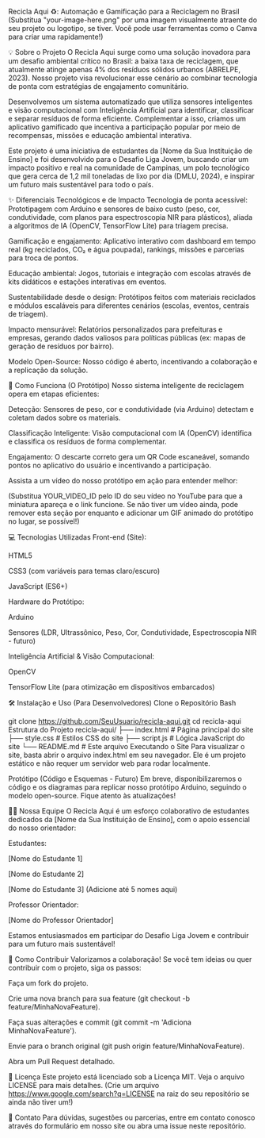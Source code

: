 Recicla Aqui ♻️: Automação e Gamificação para a Reciclagem no Brasil
(Substitua "your-image-here.png" por uma imagem visualmente atraente do seu projeto ou logotipo, se tiver. Você pode usar ferramentas como o Canva para criar uma rapidamente!)

💡 Sobre o Projeto
O Recicla Aqui surge como uma solução inovadora para um desafio ambiental crítico no Brasil: a baixa taxa de reciclagem, que atualmente atinge apenas 4% dos resíduos sólidos urbanos (ABRELPE, 2023). Nosso projeto visa revolucionar esse cenário ao combinar tecnologia de ponta com estratégias de engajamento comunitário.

Desenvolvemos um sistema automatizado que utiliza sensores inteligentes e visão computacional com Inteligência Artificial para identificar, classificar e separar resíduos de forma eficiente. Complementar a isso, criamos um aplicativo gamificado que incentiva a participação popular por meio de recompensas, missões e educação ambiental interativa.

Este projeto é uma iniciativa de estudantes da [Nome da Sua Instituição de Ensino] e foi desenvolvido para o Desafio Liga Jovem, buscando criar um impacto positivo e real na comunidade de Campinas, um polo tecnológico que gera cerca de 1,2 mil toneladas de lixo por dia (DMLU, 2024), e inspirar um futuro mais sustentável para todo o país.

✨ Diferenciais Tecnológicos e de Impacto
Tecnologia de ponta acessível: Prototipagem com Arduino e sensores de baixo custo (peso, cor, condutividade, com planos para espectroscopia NIR para plásticos), aliada a algoritmos de IA (OpenCV, TensorFlow Lite) para triagem precisa.

Gamificação e engajamento: Aplicativo interativo com dashboard em tempo real (kg reciclados, CO₂ e água poupada), rankings, missões e parcerias para troca de pontos.

Educação ambiental: Jogos, tutoriais e integração com escolas através de kits didáticos e estações interativas em eventos.

Sustentabilidade desde o design: Protótipos feitos com materiais reciclados e módulos escaláveis para diferentes cenários (escolas, eventos, centrais de triagem).

Impacto mensurável: Relatórios personalizados para prefeituras e empresas, gerando dados valiosos para políticas públicas (ex: mapas de geração de resíduos por bairro).

Modelo Open-Source: Nosso código é aberto, incentivando a colaboração e a replicação da solução.

🚀 Como Funciona (O Protótipo)
Nosso sistema inteligente de reciclagem opera em etapas eficientes:

Detecção: Sensores de peso, cor e condutividade (via Arduino) detectam e coletam dados sobre os materiais.

Classificação Inteligente: Visão computacional com IA (OpenCV) identifica e classifica os resíduos de forma complementar.

Engajamento: O descarte correto gera um QR Code escaneável, somando pontos no aplicativo do usuário e incentivando a participação.

Assista a um vídeo do nosso protótipo em ação para entender melhor:


(Substitua YOUR_VIDEO_ID pelo ID do seu vídeo no YouTube para que a miniatura apareça e o link funcione. Se não tiver um vídeo ainda, pode remover esta seção por enquanto e adicionar um GIF animado do protótipo no lugar, se possível!)

💻 Tecnologias Utilizadas
Front-end (Site):

HTML5

CSS3 (com variáveis para temas claro/escuro)

JavaScript (ES6+)

Hardware do Protótipo:

Arduino

Sensores (LDR, Ultrassônico, Peso, Cor, Condutividade, Espectroscopia NIR - futuro)

Inteligência Artificial & Visão Computacional:

OpenCV

TensorFlow Lite (para otimização em dispositivos embarcados)

🛠️ Instalação e Uso (Para Desenvolvedores)
Clone o Repositório
Bash

git clone https://github.com/SeuUsuario/recicla-aqui.git
cd recicla-aqui
Estrutura do Projeto
recicla-aqui/
├── index.html        # Página principal do site
├── style.css         # Estilos CSS do site
├── script.js         # Lógica JavaScript do site
└── README.md         # Este arquivo
Executando o Site
Para visualizar o site, basta abrir o arquivo index.html em seu navegador. Ele é um projeto estático e não requer um servidor web para rodar localmente.

Protótipo (Código e Esquemas - Futuro)
Em breve, disponibilizaremos o código e os diagramas para replicar nosso protótipo Arduino, seguindo o modelo open-source. Fique atento às atualizações!

🧑‍💻 Nossa Equipe
O Recicla Aqui é um esforço colaborativo de estudantes dedicados da [Nome da Sua Instituição de Ensino], com o apoio essencial do nosso orientador:

Estudantes:

[Nome do Estudante 1]

[Nome do Estudante 2]

[Nome do Estudante 3] (Adicione até 5 nomes aqui)

Professor Orientador:

[Nome do Professor Orientador]

Estamos entusiasmados em participar do Desafio Liga Jovem e contribuir para um futuro mais sustentável!

🤝 Como Contribuir
Valorizamos a colaboração! Se você tem ideias ou quer contribuir com o projeto, siga os passos:

Faça um fork do projeto.

Crie uma nova branch para sua feature (git checkout -b feature/MinhaNovaFeature).

Faça suas alterações e commit (git commit -m 'Adiciona MinhaNovaFeature').

Envie para o branch original (git push origin feature/MinhaNovaFeature).

Abra um Pull Request detalhado.

📄 Licença
Este projeto está licenciado sob a Licença MIT. Veja o arquivo LICENSE para mais detalhes. (Crie um arquivo https://www.google.com/search?q=LICENSE na raiz do seu repositório se ainda não tiver um!)

📧 Contato
Para dúvidas, sugestões ou parcerias, entre em contato conosco através do formulário em nosso site ou abra uma issue neste repositório.

